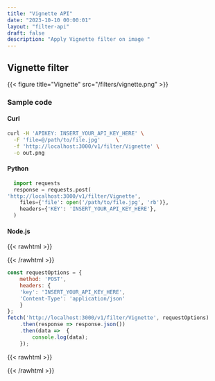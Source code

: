 ```yaml
---
title: "Vignette API"
date: "2023-10-10 00:00:01"
layout: "filter-api"
draft: false
description: "Apply Vignette filter on image "
---
```





## Vignette filter

{{< figure title="Vignette" src="/filters/vignette.png"  >}}

### Sample code

#### Curl

```bash
curl -H 'APIKEY: INSERT_YOUR_API_KEY_HERE' \
  -F 'file=@/path/to/file.jpg'     \
  -f 'http://localhost:3000/v1/filter/Vignette' \
  -o out.png

```

#### Python

```python
  import requests
  response = requests.post(
'http://localhost:3000/v1/filter/Vignette',
    files={'file': open('/path/to/file.jpg', 'rb')},
    headers={'KEY': 'INSERT_YOUR_API_KEY_HERE'},
  )
```

#### Node.js

{{< rawhtml >}}
 <div class='editable' onClick="this.contentEditable='true';">
{{< /rawhtml >}}

```node.js
const requestOptions = {
    method: 'POST',
    headers: {
    'key': 'INSERT_YOUR_API_KEY_HERE',
    'Content-Type': 'application/json'
    }
};
fetch('http://localhost:3000/v1/filter/Vignette', requestOptions)
    .then(response => response.json())
    .then(data =>  {
		console.log(data);
    }); 
```

{{< rawhtml >}}
 </div>
{{< /rawhtml >}}



